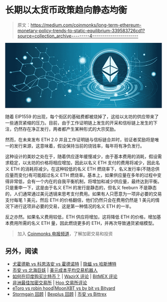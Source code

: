 # 长期以太货币政策趋向静态均衡

> 原文：<https://medium.com/coinmonks/long-term-ethereum-monetary-policy-trends-to-static-equilibrium-339583726cd1?source=collection_archive---------4----------------------->

![](img/d4c0874fd58b68b7147d7492ca3e854b.png)

随着 EIP1559 的出现，每个街区的基础费都被烧掉了，这给以太坊的供应带来了一些通货紧缩的压力。目前，由于工作证明链上发生的开采和信标链上发生的下注，仍然存在净正发行，两者都产生某种形式的大宗奖励。

然而，在未来发布 ETH 2.0 并且工作证明链与信标链合并时，验证者奖励将是唯一的发行来源，这意味着，假设保持当前的烧钱率，每年将有净负发行。

这种设计的美妙之处在于，随着供应逐年缓慢减少，由于基本费用的消耗，假设需求稳定，以太坊的价格将相应增加，因此以名义 ETH 支付的费用将减少，因此名义 ETH 的消耗将减少。在这种较低的名义 ETH 燃烧率下，名义发行率(不随总供应量而变化)有可能超过名义 ETH 燃烧率。基本上，如果供应量在多年的过程中变得非常低，会有一个内在的自我平衡机制，将增加和减少供应量，最终达到平衡。只是重申一下，这是由于名义 ETH 的发行是静态的，但名义 feeburn 不是静态的，人们通常通过美元透镜来思考支付费用。如果有人只愿意为一项非必要的交易支付每笔 1 美元，然后 ETH 的价格翻倍，他们仍然只会在费用仍然是 1 美元的情况下进行这项非必要的交易，这是第一种情况的名义 ETH 的一半。

反之亦然。如果名义费用较低，ETH 供应将增加，这将降低 ETH 的价格，增加基本费用所需的名义 ETH 量，因此燃烧更多的 ETH，并再次导致通货紧缩模型。

> 加入 [Coinmonks 电报频道](https://t.me/coincodecap)，了解加密交易和投资

## 另外，阅读

*   [尤霍德勒 vs 科恩洛安 vs 霍德诺特](/coinmonks/youhodler-vs-coinloan-vs-hodlnaut-b1050acde55a) | [隐蝠 vs 哈斯博特](https://blog.coincodecap.com/cryptohopper-vs-haasbot)
*   [币安 vs 北海巨妖](https://blog.coincodecap.com/binance-vs-kraken) | [美元成本平均交易机器人](https://blog.coincodecap.com/pionex-dca-bot)
*   [如何在印度购买比特币？](/coinmonks/buy-bitcoin-in-india-feb50ddfef94) | [WazirX 评论](/coinmonks/wazirx-review-5c811b074f5b) | [BitMEX 评论](https://blog.coincodecap.com/bitmex-review)
*   [非洲最佳加密交易所](https://blog.coincodecap.com/crypto-exchange-africa) | [Hoo 交易所评论](https://blog.coincodecap.com/hoo-exchange-review)
*   [eToro vs robin hood](https://blog.coincodecap.com/etoro-robinhood)|[MoonXBT vs by bit vs Bityard](https://blog.coincodecap.com/bybit-bityard-moonxbt)
*   [Stormgain 回顾](https://blog.coincodecap.com/stormgain-review) | [Bexplus 回顾](https://blog.coincodecap.com/bexplus-review) | [币安 vs Bittrex](https://blog.coincodecap.com/binance-vs-bittrex)